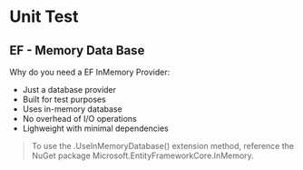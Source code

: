 ﻿# Unit Test


## EF - Memory Data Base

Why do you need a EF InMemory Provider:
- Just a database provider
- Built for test purposes
- Uses in-memory database
- No overhead of I/O operations
- Lighweight with minimal dependencies


> To use the .UseInMemoryDatabase() extension method, reference the NuGet package Microsoft.EntityFrameworkCore.InMemory.